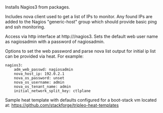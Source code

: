 Installs Nagios3 from packages.


Includes nova client used to get a list of IPs to monitor. Any found IPs are
added to the Nagios "generic-host" group which should provide basic ping and
ssh monitoring.

Access via http interface at http://<VmIp>/nagios3.
Sets the default web user name as nagiosadmin with a password of nagiosadmin.

Options to set the web password and parse nova list output for initial ip list
can be provided via heat. For example:

    nagios3:
        adm_web_passwd: nagiosadmin
        nova_host_ip: 192.0.2.1
        nova_os_password: unset
        nova_os_username: admin
        nova_os_tenant_name: admin
        initial_network_split_key: ctlplane

Sample heat template with defaults configured for a boot-stack vm located at:
  https://github.com/stackforge/tripleo-heat-templates